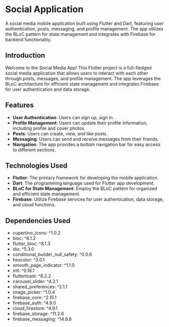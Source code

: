 # Social Application

A social media mobile application built using Flutter and Dart, featuring user authentication, posts, messaging, and profile management. The app utilizes the BLoC pattern for state management and integrates with Firebase for backend functionality.

## Introduction

Welcome to the Social Media App! This Flutter project is a full-fledged social media application that allows users to interact with each other through posts, messages, and profile management. The app leverages the BLoC architecture for efficient state management and integrates Firebase for user authentication and data storage.

## Features

- **User Authentication**: Users can sign up, sign in.
- **Profile Management**: Users can update their profile information, including profile and cover photos.
- **Posts**: Users can create, view, and like posts.
- **Messaging**: Users can send and receive messages from their friends.
- **Navigation**: The app provides a bottom navigation bar for easy access to different sections.

## Technologies Used

- **Flutter**: The primary framework for developing the mobile application.
- **Dart**: The programming language used for Flutter app development.
- **BLoC for State Management**: Employ the BLoC pattern for organized and efficient state management.
- **Firebase**: Utilize Firebase services for user authentication, data storage, and cloud functions.

## Dependencies Used

  - cupertino_icons: ^1.0.2
  - bloc: ^8.1.2
  - flutter_bloc: ^8.1.3
  - dio: ^5.3.0
  - conditional_builder_null_safety: ^0.0.6
  - hexcolor: ^3.0.1
  - smooth_page_indicator: ^1.1.0
  - intl: ^0.18.1
  - fluttertoast: ^8.2.2
  - carousel_slider: ^4.2.1
  - shared_preferences: ^2.1.1
  - image_picker: ^1.0.4
  - firebase_core: ^2.15.1
  - firebase_auth: ^4.9.0
  - cloud_firestore: ^4.9.1
  - firebase_storage: ^11.2.6
  - firebase_messaging: ^14.6.8



